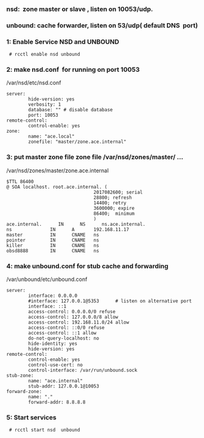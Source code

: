 ### nsd:  zone master or slave , listen on 10053/udp. 
### unbound: cache forwarder, listen on 53/udp( default DNS  port)

### 1: Enable Service NSD and UNBOUND

```shell
 # rcctl enable nsd unbound
```

### 2: make nsd.conf  for running on port 10053 

/var/nsd/etc/nsd.conf 
```
server:
        hide-version: yes
        verbosity: 1
        database: "" # disable database
        port: 10053
remote-control:
        control-enable: yes
zone:
        name: "ace.local" 
        zonefile: "master/zone.ace.internal"
```

### 3: put master zone file zone file /var/nsd/zones/master/ ...

/var/nsd/zones/master/zone.ace.internal
``` 
$TTL 86400
@ SOA localhost. root.ace.internal. (
                                2017082600; serial
                                28800; refresh
                                14400; retry
                                3600000; expire
                                86400;  minimum
                                )
ace.internal.      IN      NS      ns.ace.internal.
ns              IN      A       192.168.11.17
master          IN      CNAME   ns
pointer         IN      CNAME   ns
killer          IN      CNAME   ns
obsd8888        IN      CNAME   ns 
```

### 4: make unbound.conf for stub cache and forwarding 


/var/unbound/etc/unbound.conf
``` 
server:
        interface: 0.0.0.0
        #interface: 127.0.0.1@5353      # listen on alternative port
        interface: ::1
        access-control: 0.0.0.0/0 refuse
        access-control: 127.0.0.0/8 allow
        access-control: 192.168.11.0/24 allow
        access-control: ::0/0 refuse
        access-control: ::1 allow
        do-not-query-localhost: no
        hide-identity: yes
        hide-version: yes
remote-control:
        control-enable: yes
        control-use-cert: no
        control-interface: /var/run/unbound.sock
stub-zone:
        name: "ace.internal"
        stub-addr: 127.0.0.1@10053
forward-zone:
        name: "."
        forward-addr: 8.8.8.8
```

### 5: Start services

```shell
 # rcctl start nsd  unbound
```
